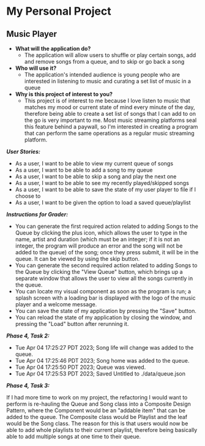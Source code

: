 # My Personal Project

## Music Player

- **What will the application do?**
  - The application will allow users to shuffle or play certain songs, add and remove songs from a queue, and to skip or go back a song
- **Who will use it?**
  - The application's intended audience is young people who are interested in listening to music and curating a set list of music in a queue
- **Why is this project of interest to you?**
  - This project is of interest to me because I love listen to music that matches my mood or current state of mind every minute of the day, therefore being able to create a set list of songs that I can add to on the go is very important to me. Most music streaming platforms seal this feature behind a paywall, so I'm interested in creating a program that can perform the same operations as a regular music streaming platform.

***User Stories:***
- As a user, I want to be able to view my current queue of songs
- As a user, I want to be able to add a song to my queue
- As a user, I want to be able to skip a song and play the next one
- As a user, I want to be able to see my recently played/skipped songs
- As a user, I want to be able to save the state of my user player to file if I choose to
- As a user, I want to be given the option to load a saved queue/playlist


***Instructions for Grader:***
- You can generate the first required action related to adding Songs to the Queue by clicking the plus icon, which allows the user to type in the name, artist and duration (which must be an integer; if it is not an integer, the program will produce an error and the song will not be added to the queue) of the song; once they press submit, it will be in the queue. It can be viewed by using the skip button.
- You can generate the second required action related to adding Songs to the Queue by clicking the "View Queue" button, which brings up a separate window that allows the user to view all the songs currently in the queue.
- You can locate my visual component as soon as the program is run; a splash screen with a loading bar is displayed with the logo of the music player and a welcome message.
- You can save the state of my application by pressing the "Save" button.
- You can reload the state of my application by closing the window, and pressing the "Load" button after rerunning it.

***Phase 4, Task 2:***
- Tue Apr 04 17:25:27 PDT 2023; Song life will change was added to the queue. 
- Tue Apr 04 17:25:46 PDT 2023; Song home was added to the queue. 
- Tue Apr 04 17:25:50 PDT 2023; Queue was viewed. 
- Tue Apr 04 17:25:53 PDT 2023; Saved Untitled to ./data/queue.json

***Phase 4, Task 3:***

If I had more time to work on my project, the refactoring I would 
want to perform is re-hauling the Queue and Song class into a
Composite Design Pattern, where the Component would be an "addable
item" that can be added to the queue. The Composite class would be
Playlist and the leaf would be the Song class. The reason for this
is that users would now be able to add whole playlists to their current
playlist, therefore being basically able to add multiple songs at one
time to their queue.